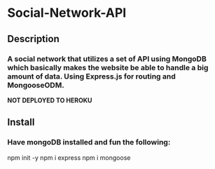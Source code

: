 # Social-Network-API

## Description
### A social network that utilizes a set of API using MongoDB which basically makes the website be able to handle a big amount of data. Using Express.js for routing and MongooseODM. 

**NOT DEPLOYED TO HEROKU** 
## Install
### Have mongoDB installed and fun the following:
npm init -y
npm i express
npm i mongoose

